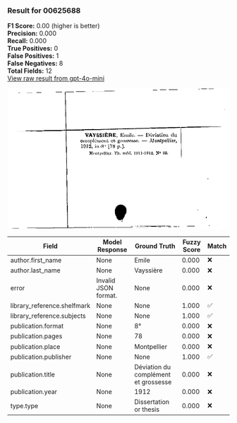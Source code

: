 ### Result for 00625688
**F1 Score:** 0.00 (higher is better)<br>**Precision:** 0.000<br>**Recall:** 0.000<br>**True Positives:** 0<br>**False Positives:** 1<br>**False Negatives:** 8<br>**Total Fields:** 12<br>[View raw result from gpt-4o-mini](https://github.com/RISE-UNIBAS/humanities_data_benchmark/blob/main/results/2025-10-03/T0164/request_T0164_00625688.json)

<img src="https://github.com/RISE-UNIBAS/humanities_data_benchmark/blob/main/benchmarks/zettelkatalog/images/00625688.jpg?raw=true" alt="00625688" width="600px">

| Field | Model Response | Ground Truth | Fuzzy Score | Match |
|-------|----------------|--------------|-------------|-------|
| author.first_name | None | Emile | 0.000 | ❌ |
| author.last_name | None | Vayssière | 0.000 | ❌ |
| error | Invalid JSON format. | None | 0.000 | ❌ |
| library_reference.shelfmark | None | None | 1.000 | ✅ |
| library_reference.subjects | None | None | 1.000 | ✅ |
| publication.format | None | 8° | 0.000 | ❌ |
| publication.pages | None | 78 | 0.000 | ❌ |
| publication.place | None | Montpellier | 0.000 | ❌ |
| publication.publisher | None | None | 1.000 | ✅ |
| publication.title | None | Déviation du complément et grossesse | 0.000 | ❌ |
| publication.year | None | 1912 | 0.000 | ❌ |
| type.type | None | Dissertation or thesis | 0.000 | ❌ |
